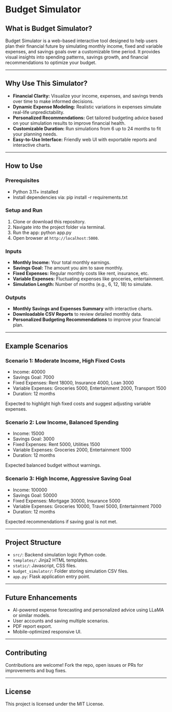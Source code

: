 # Budget Simulator

## What is Budget Simulator?

Budget Simulator is a web-based interactive tool designed to help users plan their financial future by simulating monthly income, fixed and variable expenses, and savings goals over a customizable time period. It provides visual insights into spending patterns, savings growth, and financial recommendations to optimize your budget.

---

## Why Use This Simulator?

- **Financial Clarity:** Visualize your income, expenses, and savings trends over time to make informed decisions.  
- **Dynamic Expense Modeling:** Realistic variations in expenses simulate real-life unpredictability.  
- **Personalized Recommendations:** Get tailored budgeting advice based on your simulation results to improve financial health.  
- **Customizable Duration:** Run simulations from 6 up to 24 months to fit your planning needs.  
- **Easy-to-Use Interface:** Friendly web UI with exportable reports and interactive charts.

---

## How to Use

### Prerequisites

- Python 3.11+ installed  
- Install dependencies via: pip install -r requirements.txt


### Setup and Run

1. Clone or download this repository.  
2. Navigate into the project folder via terminal.  
3. Run the app: python app.py
4. Open browser at `http://localhost:5000`.

### Inputs

- **Monthly Income:** Your total monthly earnings.  
- **Savings Goal:** The amount you aim to save monthly.  
- **Fixed Expenses:** Regular monthly costs like rent, insurance, etc.  
- **Variable Expenses:** Fluctuating expenses like groceries, entertainment.  
- **Simulation Length:** Number of months (e.g., 6, 12, 18) to simulate.

### Outputs

- **Monthly Savings and Expenses Summary** with interactive charts.  
- **Downloadable CSV Reports** to review detailed monthly data.  
- **Personalized Budgeting Recommendations** to improve your financial plan.

---

## Example Scenarios

### Scenario 1: Moderate Income, High Fixed Costs

- Income: 40000  
- Savings Goal: 7000  
- Fixed Expenses: Rent 18000, Insurance 4000, Loan 3000  
- Variable Expenses: Groceries 5000, Entertainment 2000, Transport 1500  
- Duration: 12 months  

Expected to highlight high fixed costs and suggest adjusting variable expenses.

### Scenario 2: Low Income, Balanced Spending

- Income: 15000  
- Savings Goal: 3000  
- Fixed Expenses: Rent 5000, Utilities 1500  
- Variable Expenses: Groceries 2000, Entertainment 1000  
- Duration: 12 months  

Expected balanced budget without warnings.

### Scenario 3: High Income, Aggressive Saving Goal

- Income: 100000  
- Savings Goal: 50000  
- Fixed Expenses: Mortgage 30000, Insurance 5000  
- Variable Expenses: Groceries 10000, Travel 5000, Entertainment 7000  
- Duration: 12 months  

Expected recommendations if saving goal is not met.

---

## Project Structure

- `src/`: Backend simulation logic Python code.  
- `templates/`: Jinja2 HTML templates.  
- `static/`: Javascript, CSS files.  
- `budget_simulator/`: Folder storing simulation CSV files.  
- `app.py`: Flask application entry point.

---

## Future Enhancements

- AI-powered expense forecasting and personalized advice using LLaMA or similar models.  
- User accounts and saving multiple scenarios.  
- PDF report export.  
- Mobile-optimized responsive UI.

---

## Contributing

Contributions are welcome! Fork the repo, open issues or PRs for improvements and bug fixes.

---

## License

This project is licensed under the MIT License.

